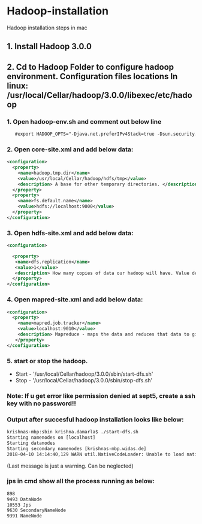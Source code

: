 # Hadoop-installation
Hadoop installation steps in mac 

## 1. Install Hadoop 3.0.0
## 2. Cd to Hadoop Folder to configure hadoop environment. Configuration files locations In linux: /usr/local/Cellar/hadoop/3.0.0/libexec/etc/hadoop
### 1. Open hadoop-env.sh and comment out below line
```xml
   #export HADOOP_OPTS="-Djava.net.preferIPv4Stack=true -Dsun.security.krb5.debug=true -Dsun.security.spnego.debug"
```
### 2. Open core-site.xml and add below data:

```xml
<configuration>
  <property>
    <name>hadoop.tmp.dir</name>
    <value>/usr/local/Cellar/hadoop/hdfs/tmp</value>
    <description> A base for other temporary directories. </description>
  </property>
  <property>
    <name>fs.default.name</name>
    <value>hdfs://localhost:9000</value>
  </property>
</configuration>
```
### 3. Open hdfs-site.xml and add below data:
```xml
<configuration>

  <property>
   <name>dfs.replication</name>
   <value>1</value>
   <description> How many copies of data our hadoop will have. Value defines how many copies </description>
  </property>
</configuration>
```
### 4. Open mapred-site.xml and add below data:
```xml
<configuration>
  <property>
    <name>mapred.job.tracker</name>
    <value>localhost:9010</value>
    <description> Mapreduce - maps the data and reduces that data to give it to you. This is done by deamon. This tracks all jobs running in hadoop cluster. </description>
   </property>
</configuration>
```
### 5. start or stop the hadoop. 

- Start - '/usr/local/Cellar/hadoop/3.0.0/sbin/start-dfs.sh'
- Stop - '/usr/local/Cellar/hadoop/3.0.0/sbin/stop-dfs.sh'


### Note: If u get error like permission denied at sept5, create a ssh key with no password!! 


### Output after succesful hadoop installation looks like below:
```xml
krishnas-mbp:sbin krishna.damarla$ ./start-dfs.sh 
Starting namenodes on [localhost]
Starting datanodes
Starting secondary namenodes [krishnas-mbp.widas.de]
2018-04-10 14:14:40,129 WARN util.NativeCodeLoader: Unable to load native-hadoop library for your platform... using builtin-java classes where applicable
```
(Last message is just a warning. Can be neglected) 

### jps in cmd show all the process running as below:
```xml
898 
9493 DataNode
10553 Jps
9630 SecondaryNameNode
9391 NameNode
```
